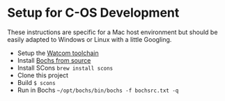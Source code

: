 # Setup for C-OS Development

These instructions are specific for a Mac host environment but should be easily adapted to Windows or Linux with a little Googling.

* Setup the [Watcom toolchain](watcom.md)
* Install [Bochs from source](bochs.md)
* Install SCons `brew install scons`
* Clone this project
* Build `$ scons`
* Run in Bochs `~/opt/bochs/bin/bochs -f bochsrc.txt -q`